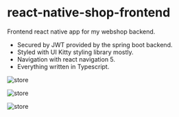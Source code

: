 # react-native-shop-frontend

Frontend react native app for my webshop backend.

* Secured by JWT provided by the spring boot backend.
* Styled with UI Kitty styling library mostly.
* Navigation with react navigation 5.
* Everything written in Typescript.

![store](https://user-images.githubusercontent.com/41169632/100214924-ba820f00-2f10-11eb-98a6-88a2f719fb2a.png)

![store](https://user-images.githubusercontent.com/41169632/100215165-fa48f680-2f10-11eb-81d1-d140a2edddc6.png)

![store](https://user-images.githubusercontent.com/41169632/100215424-45630980-2f11-11eb-94d4-955bd9ab23af.png)


